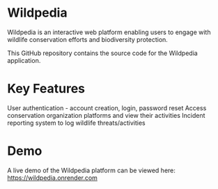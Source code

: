 # Wildpedia
Wildpedia is an interactive web platform enabling users to engage with wildlife conservation efforts and biodiversity protection.

This GitHub repository contains the source code for the Wildpedia application.

# Key Features
User authentication - account creation, login, password reset
Access conservation organization platforms and view their activities
Incident reporting system to log wildlife threats/activities

# Demo
A live demo of the Wildpedia platform can be viewed here:
https://wildpedia.onrender.com
